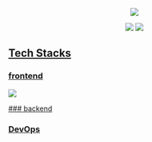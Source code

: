 <p align="center">
	<img src="https://capsule-render.vercel.app/api?type=waving&color=0:191970,50:40E0D0,100:50C878&fontColor=ffffff&height=200&section=header&text=SEOKJUN's+GITHUB&fontSize=40&fontAlignY=36" />
</p>

<p align="center">
	<img src="https://img.shields.io/badge/seokjunh97@gmail.com-EA4335?style=flat-square&logo=gmail&logoColor=white" />
	<a href="https://velog.io/@seokjun/posts"><img src="https://img.shields.io/badge/Tech Blog-000000?style=flat-square&logo=velog&logoColor=white" />
</p>

##  Tech Stacks

### frontend
<p>
	<img src="https://img.shields.io/badge/NextJS-#000000?flat-square&logo=nextjs&logoColor=white"/>
</p>
### backend

### DevOps
<!---
seokjunh/seokjunh is a ✨ special ✨ repository because its `README.md` (this file) appears on your GitHub profile.
You can click the Preview link to take a look at your changes.
--->
